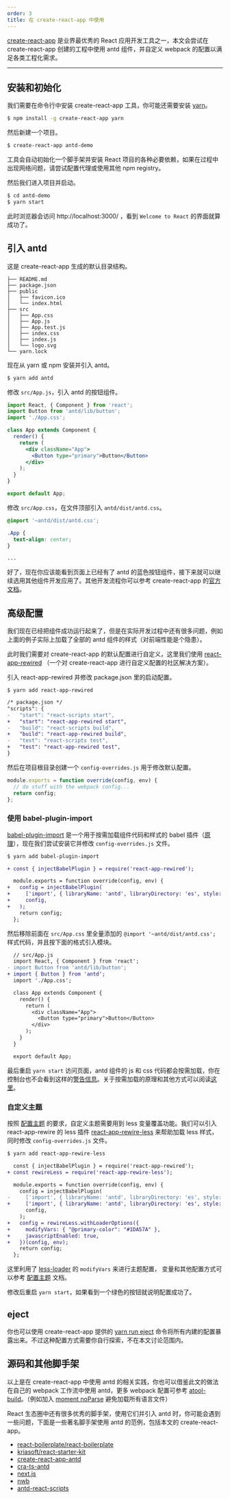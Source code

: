 ```yaml
---
order: 3
title: 在 create-react-app 中使用
---
```


[create-react-app](https://github.com/facebookincubator/create-react-app) 是业界最优秀的 React 应用开发工具之一，本文会尝试在 create-react-app 创建的工程中使用 antd 组件，并自定义 webpack 的配置以满足各类工程化需求。

---

## 安装和初始化

我们需要在命令行中安装 create-react-app 工具，你可能还需要安装 [yarn](https://github.com/yarnpkg/yarn/)。

```bash
$ npm install -g create-react-app yarn
```

然后新建一个项目。

```bash
$ create-react-app antd-demo
```

工具会自动初始化一个脚手架并安装 React 项目的各种必要依赖，如果在过程中出现网络问题，请尝试配置代理或使用其他 npm registry。

然后我们进入项目并启动。

```bash
$ cd antd-demo
$ yarn start
```

此时浏览器会访问 http://localhost:3000/ ，看到 `Welcome to React` 的界面就算成功了。

## 引入 antd

这是 create-react-app 生成的默认目录结构。

```
├── README.md
├── package.json
├── public
│   ├── favicon.ico
│   └── index.html
├── src
│   ├── App.css
│   ├── App.js
│   ├── App.test.js
│   ├── index.css
│   ├── index.js
│   └── logo.svg
└── yarn.lock
```

现在从 yarn 或 npm 安装并引入 antd。

```bash
$ yarn add antd
```

修改 `src/App.js`，引入 antd 的按钮组件。

```jsx
import React, { Component } from 'react';
import Button from 'antd/lib/button';
import './App.css';

class App extends Component {
  render() {
    return (
      <div className="App">
        <Button type="primary">Button</Button>
      </div>
    );
  }
}

export default App;
```

修改 `src/App.css`，在文件顶部引入 `antd/dist/antd.css`。

```css
@import '~antd/dist/antd.css';

.App {
  text-align: center;
}

...
```

好了，现在你应该能看到页面上已经有了 antd 的蓝色按钮组件，接下来就可以继续选用其他组件开发应用了。其他开发流程你可以参考 create-react-app 的[官方文档](https://github.com/facebookincubator/create-react-app/blob/master/packages/react-scripts/template/README.md)。

## 高级配置

我们现在已经把组件成功运行起来了，但是在实际开发过程中还有很多问题，例如上面的例子实际上加载了全部的 antd 组件的样式（对前端性能是个隐患）。

此时我们需要对 create-react-app 的默认配置进行自定义，这里我们使用 [react-app-rewired](https://github.com/timarney/react-app-rewired) （一个对 create-react-app 进行自定义配置的社区解决方案）。

引入 react-app-rewired 并修改 package.json 里的启动配置。

```
$ yarn add react-app-rewired
```

```diff
/* package.json */
"scripts": {
-   "start": "react-scripts start",
+   "start": "react-app-rewired start",
-   "build": "react-scripts build",
+   "build": "react-app-rewired build",
-   "test": "react-scripts test",
+   "test": "react-app-rewired test",
}
```

然后在项目根目录创建一个 `config-overrides.js` 用于修改默认配置。

```js
module.exports = function override(config, env) {
  // do stuff with the webpack config...
  return config;
};
```

### 使用 babel-plugin-import

[babel-plugin-import](https://github.com/ant-design/babel-plugin-import) 是一个用于按需加载组件代码和样式的 babel 插件（[原理](/docs/react/getting-started#按需加载)），现在我们尝试安装它并修改 `config-overrides.js` 文件。

```bash
$ yarn add babel-plugin-import
```

```diff
+ const { injectBabelPlugin } = require('react-app-rewired');

  module.exports = function override(config, env) {
+   config = injectBabelPlugin(
+     ['import', { libraryName: 'antd', libraryDirectory: 'es', style: 'css' }],
+     config,
+   );
    return config;
  };
```

然后移除前面在 `src/App.css` 里全量添加的 `@import '~antd/dist/antd.css';` 样式代码，并且按下面的格式引入模块。

```diff
  // src/App.js
  import React, { Component } from 'react';
- import Button from 'antd/lib/button';
+ import { Button } from 'antd';
  import './App.css';

  class App extends Component {
    render() {
      return (
        <div className="App">
          <Button type="primary">Button</Button>
        </div>
      );
    }
  }

  export default App;
```

最后重启 `yarn start` 访问页面，antd 组件的 js 和 css 代码都会按需加载，你在控制台也不会看到这样的[警告信息](https://zos.alipayobjects.com/rmsportal/vgcHJRVZFmPjAawwVoXK.png)。关于按需加载的原理和其他方式可以阅读[这里](/docs/react/getting-started#按需加载)。

### 自定义主题

按照 [配置主题](/docs/react/customize-theme) 的要求，自定义主题需要用到 less 变量覆盖功能。我们可以引入 react-app-rewire 的 less 插件 [react-app-rewire-less](http://npmjs.com/react-app-rewire-less) 来帮助加载 less 样式，同时修改 `config-overrides.js` 文件。

```bash
$ yarn add react-app-rewire-less
```

```diff
  const { injectBabelPlugin } = require('react-app-rewired');
+ const rewireLess = require('react-app-rewire-less');

  module.exports = function override(config, env) {
    config = injectBabelPlugin(
-     ['import', { libraryName: 'antd', libraryDirectory: 'es', style: 'css' }],
+     ['import', { libraryName: 'antd', libraryDirectory: 'es', style: true }], // change importing css to less
      config,
    );
+   config = rewireLess.withLoaderOptions({
+     modifyVars: { "@primary-color": "#1DA57A" },
+     javascriptEnabled: true,
+   })(config, env);
    return config;
  };
```

这里利用了 [less-loader](https://github.com/webpack/less-loader#less-options) 的 `modifyVars` 来进行主题配置，
变量和其他配置方式可以参考 [配置主题](/docs/react/customize-theme) 文档。

修改后重启 `yarn start`，如果看到一个绿色的按钮就说明配置成功了。

## eject

你也可以使用 create-react-app 提供的 [yarn run eject](https://github.com/facebookincubator/create-react-app#converting-to-a-custom-setup) 命令将所有内建的配置暴露出来。不过这种配置方式需要你自行探索，不在本文讨论范围内。

## 源码和其他脚手架

以上是在 create-react-app 中使用 antd 的相关实践，你也可以借鉴此文的做法在自己的 webpack 工作流中使用 antd，更多 webpack 配置可参考 [atool-build](https://github.com/ant-tool/atool-build/blob/master/src/getWebpackCommonConfig.js)。（例如加入 [moment noParse](https://github.com/ant-tool/atool-build/blob/e4bd2959689b6a95cb5c1c854a5db8c98676bdb3/src/getWebpackCommonConfig.js#L90) 避免加载所有语言文件）

React 生态圈中还有很多优秀的脚手架，使用它们并引入 antd 时，你可能会遇到一些问题，下面是一些著名脚手架使用 antd 的范例，包括本文的 create-react-app。

- [react-boilerplate/react-boilerplate](https://github.com/ant-design/react-boilerplate)
- [kriasoft/react-starter-kit](https://github.com/ant-design/react-starter-kit)
- [create-react-app-antd](https://github.com/ant-design/create-react-app-antd)
- [cra-ts-antd](https://github.com/comerc/cra-ts-antd)
- [next.js](https://github.com/zeit/next.js/tree/master/examples/with-ant-design)
- [nwb](https://github.com/insin/nwb-examples/tree/master/react-app-antd)
- [antd-react-scripts](https://github.com/minesaner/create-react-app/tree/antd/packages/react-scripts)

